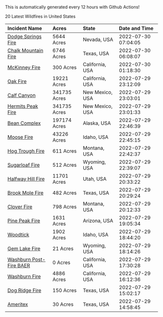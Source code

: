 This is automatically generated every 12 hours with Github Actions!

20 Latest Wildfires in United States

 | Incident Name | Acres | State | Date and Time |
|:---|:---|:---|:---|
| [Dodge Springs Fire](https://inciweb.nwcg.gov/incident/8268/) | 5644 Acres | Nevada, USA | 2022-07-30 07:04:05 |
| [Chalk Mountain Fire](https://inciweb.nwcg.gov/incident/8255/) | 6746 Acres | Texas, USA | 2022-07-30 06:08:07 |
| [McKinney Fire](https://inciweb.nwcg.gov/incident/8287/) | 300 Acres | California, USA | 2022-07-30 01:18:30 |
| [Oak Fire](https://inciweb.nwcg.gov/incident/8280/) | 19221 Acres | California, USA | 2022-07-29 23:12:09 |
| [Calf Canyon](https://inciweb.nwcg.gov/incident/8069/) | 341735 Acres | New Mexico, USA | 2022-07-29 23:03:01 |
| [Hermits Peak Fire](https://inciweb.nwcg.gov/incident/8049/) | 341735 Acres | New Mexico, USA | 2022-07-29 23:01:33 |
| [Bean Complex](https://inciweb.nwcg.gov/incident/8183/) | 197174 Acres | Alaska, USA | 2022-07-29 22:46:39 |
| [Moose Fire](https://inciweb.nwcg.gov/incident/8249/) | 43226 Acres | Idaho, USA | 2022-07-29 22:45:15 |
| [Hog Trough Fire](https://inciweb.nwcg.gov/incident/8258/) | 611 Acres | Montana, USA | 2022-07-29 22:42:37 |
| [Sugarloaf Fire](https://inciweb.nwcg.gov/incident/8279/) | 512 Acres | Wyoming, USA | 2022-07-29 22:39:07 |
| [Halfway Hill Fire](https://inciweb.nwcg.gov/incident/8215/) | 11701 Acres | Utah, USA | 2022-07-29 20:33:22 |
| [Brook Mole Fire](https://inciweb.nwcg.gov/incident/8286/) | 482 Acres | Texas, USA | 2022-07-29 20:29:24 |
| [Clover Fire](https://inciweb.nwcg.gov/incident/8262/) | 798 Acres | Montana, USA | 2022-07-29 20:12:33 |
| [Pine Peak Fire](https://inciweb.nwcg.gov/incident/8257/) | 1631 Acres | Arizona, USA | 2022-07-29 19:05:34 |
| [Woodtick](https://inciweb.nwcg.gov/incident/8253/) | 1902 Acres | Idaho, USA | 2022-07-29 18:44:20 |
| [Gem Lake Fire](https://inciweb.nwcg.gov/incident/8269/) | 21 Acres | Wyoming, USA | 2022-07-29 18:14:26 |
| [Washburn Post-Fire BAER](https://inciweb.nwcg.gov/incident/8272/) | 0 Acres | California, USA | 2022-07-29 17:30:28 |
| [Washburn Fire](https://inciweb.nwcg.gov/incident/8209/) | 4886 Acres | California, USA | 2022-07-29 16:12:36 |
| [Dog Ridge Fire](https://inciweb.nwcg.gov/incident/8285/) | 150 Acres | Texas, USA | 2022-07-29 15:02:17 |
| [Ameritex](https://inciweb.nwcg.gov/incident/8283/) | 30 Acres | Texas, USA | 2022-07-29 14:58:45 |
